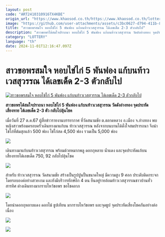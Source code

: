```yaml
---
layout: post
code: "ART2410310916TX4KBE"
origin_url: "https://www.khaosod.co.th/https://www.khaosod.co.th/lottery/news_9477820"
image: "https://github.com/user-attachments/assets/c3bc0627-d794-411b-8d0d-6a15d8f1ae0a"
title: "สาวขอพรสมใจ หอบไข่ไก่ 5 พันฟอง แก้บนท้าวเวสสุวรรณ ได้เลขเด็ด 2-3 ตัวกลับไป"
description: "สาวขอพรได้สมใจปราถนา หอบไข่ไก่ 5 พันฟอง แก้บนท้าวเวสสุวรรณ วัดดังอ่างทอง จุดประทัดเสี่ยงทาย ได้เลขเด็ด 2-3 ตัว กลับไปลุ้นโชค"
category: "LOTTERY"
language: "th"
date: 2024-11-01T12:16:47.097Z
---
```


# สาวขอพรสมใจ หอบไข่ไก่ 5 พันฟอง แก้บนท้าวเวสสุวรรณ ได้เลขเด็ด 2-3 ตัวกลับไป

[![สาวขอพรสมใจ หอบไข่ไก่ 5 พันฟอง แก้บนท้าวเวสสุวรรณ ได้เลขเด็ด 2-3 ตัวกลับไป](https://www.khaosod.co.th/wpapp/uploads/2024/10/egg.jpg "สาวขอพรสมใจ หอบไข่ไก่ 5 พันฟอง แก้บนท้าวเวสสุวรรณ ได้เลขเด็ด 2-3 ตัวกลับไป")](https://www.khaosod.co.th/wpapp/uploads/2024/10/egg.jpg)

**สาวขอพรได้สมใจปราถนา หอบไข่ไก่ 5 พันฟอง แก้บนท้าวเวสสุวรรณ วัดดังอ่างทอง จุดประทัดเสี่ยงทาย ได้เลขเด็ด 2-3 ตัว กลับไปลุ้นโชค**

เมื่อวันที่ 27 ต.ค.67 ผู้สื่อข่าวรายงานบรรยากาศ ที่วัดสนามชัย ต.ตลาดหลวง อ.เมือง จ.อ่างทอง พบหญิงสาวพร้อมครอบครัวเดินทางมาแก้บน ท้าวเวสสุวรรณ หลังจากบนบานได้ดั่งใจสมปรารถนา จึงนำไข่ไก่ที่ต้มสุกแล้ว 500 ฟอง ไข่ไก่สด 4,500 ฟอง รวมเป็น 5,000 ฟอง

[![](https://www.khaosod.co.th/wpapp/uploads/2024/10/1_8UtCD9A-696x392.jpg)](https://www.khaosod.co.th/wpapp/uploads/2024/10/1_8UtCD9A.jpg)

เดินทางมาแก้บนท้าวเวสสุวรรณ พร้อมด้วยหมากพลู ดอกกุหลาบ น้ำแดง และจุดประทัดแก้บน เสี่ยงทายได้เลขเด็ด 750, 92 กลับไปลุ้นโชค

[![](https://www.khaosod.co.th/wpapp/uploads/2024/10/2_xVZ4kXR-696x391.jpg)](https://www.khaosod.co.th/wpapp/uploads/2024/10/2_xVZ4kXR.jpg)

สำหรับ ท้าวเวสสุวรรณ วัดสนามชัย สร้างเป็นรูปปูนปั้นขนาดใหญ่ มีความสูง 9 ศอก ประดับติดกระจกโดยรอบองค์อย่างสวยงาม และยังมีบริวารยักษ์อีก 4 ตน ยืนอยู่รายล้อมท้าวเวสสุวรรณชาวบ้านทั่วสารทิศ ต่างเดินทางมากราบไหว้ขอพร ขอโชคลาภ

[![](https://www.khaosod.co.th/wpapp/uploads/2024/10/5_UeraRxa-696x392.jpg)](https://www.khaosod.co.th/wpapp/uploads/2024/10/5_UeraRxa.jpg)

โดยนำดอกกุหลาบแดง ดอกไม้ ธูปเทียน มากราบไหว้ขอพร และจุดธูป จุดประทัดเสี่ยงโชคกันอย่างต่อเนื่อง

[![](https://www.khaosod.co.th/wpapp/uploads/2024/10/3_4NOusEy-696x392.jpg)](https://www.khaosod.co.th/wpapp/uploads/2024/10/3_4NOusEy.jpg)

[![](https://www.khaosod.co.th/wpapp/uploads/2024/10/6_aNZ8fNt-696x392.jpg)](https://www.khaosod.co.th/wpapp/uploads/2024/10/6_aNZ8fNt.jpg)